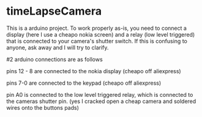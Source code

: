 # timeLapseCamera

This is a arduino project.  To work properly as-is, you need to connect a display (here I use a cheapo nokia screen) and a relay (low level triggered) that is connected to your camera's shutter switch.  If this is confusing to anyone, ask away and I will try to clarify.

#2 arduino connections are as follows

pins 12 - 8 are connected to the nokia display (cheapo off aliexpress)

pins 7-0 are connected to the keypad (cheapo off aliexpress)

pin A0 is connected to the low level triggered relay, which is connected to the cameras shutter pin.  (yes I cracked open a cheap camera and soldered wires onto the buttons pads)
